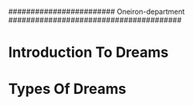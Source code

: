 ######################## Oneiron-department #######################################

# Introduction To Dreams 

# Types Of Dreams 

